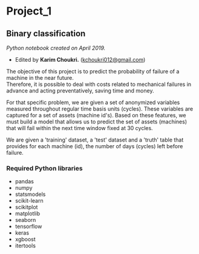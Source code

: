 # Project_1

## Binary classification ##

<i>Python notebook created on April 2019. </i>
* Edited by <b>Karim Choukri.</b> (kchoukri012@gmail.com)

The objective of this project is to predict the probability of failure of a machine in the near future. <br>
Therefore, it is possible to deal with costs related to mechanical failures in advance and acting preventatively, saving time and money.

For that specific problem, we are given a set of anonymized variables measured throughout regular time basis units (cycles). These variables are captured for a set of assets (machine id's). Based on these features, we must build a model that allows us to predict the set of assets (machines) that will fail within the next time window fixed at 30 cycles.

We are given a 'training' dataset, a 'test' dataset and a 'truth' table that provides for each machine (id), the number of days (cycles) left before failure.


### Required Python libraries
- pandas
- numpy
- statsmodels
- scikit-learn
- scikitplot
- matplotlib
- seaborn
- tensorflow
- keras
- xgboost
- itertools
